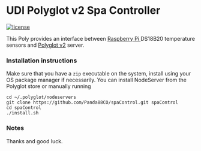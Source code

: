 # UDI Polyglot v2 Spa Controller

[![license](https://img.shields.io/github/license/mashape/apistatus.svg)](https://github.com/Panda88CO/spaControl/LICENSE)

This Poly provides an interface between [Raspberry Pi ](https://www.raspberrypi.org/documentation/usage/gpio-plus-and-raspi2/) DS18B20 temperature sensors and [Polyglot v2](https://github.com/UniversalDevicesInc/polyglot-v2) server.

### Installation instructions
Make sure that you have a `zip` executable on the system, install using your OS package manager if necessarily.
You can install NodeServer from the Polyglot store or manually running
```
cd ~/.polyglot/nodeservers
git clone https://github.com/Panda88CO/spaControl.git spaControl
cd spaControl
./install.sh
```

### Notes


Thanks and good luck.

